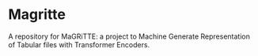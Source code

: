 # Magritte
A repository for MaGRiTTE: a project to Machine Generate Representation of Tabular files with Transformer Encoders.
